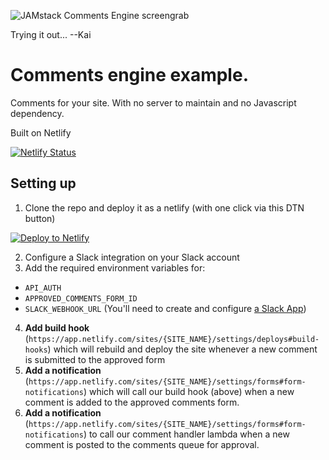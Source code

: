![JAMstack Comments Engine screengrab](screenshot.jpg)

Trying it out... --Kai

# Comments engine example.

Comments for your site. With no server to maintain and no Javascript dependency.


Built on Netlify

[![Netlify Status](https://api.netlify.com/api/v1/badges/9859aca9-0a82-49d4-9ae9-eefcbb4c4129/deploy-status)](https://app.netlify.com/sites/jamstack-comments/deploys)

## Setting up

1. Clone the repo and deploy it as a netlify (with one click via this DTN button)

<!-- Markdown snippet -->
[![Deploy to Netlify](https://www.netlify.com/img/deploy/button.svg)](https://app.netlify.com/start/deploy?repository=https://github.com/philhawksworth/jamstack-comments-engine)

2. Configure a Slack integration on your Slack account
3. Add the required environment variables for:
  - `API_AUTH`
  - `APPROVED_COMMENTS_FORM_ID`
  - `SLACK_WEBHOOK_URL` (You'll need to create and configure [a Slack App](https://api.slack.com/apps?new_app=1))
4. **Add build hook** (`https://app.netlify.com/sites/{SITE_NAME}/settings/deploys#build-hooks`) which will rebuild and deploy the site whenever a new comment is submitted to the approved form
5. **Add a notification** (`https://app.netlify.com/sites/{SITE_NAME}/settings/forms#form-notifications`) which will call our build hook (above) when a new comment is added to the approved comments form.
6. **Add a notification** (`https://app.netlify.com/sites/{SITE_NAME}/settings/forms#form-notifications`) to call our comment handler lambda when a new comment is posted to the comments queue for approval.
